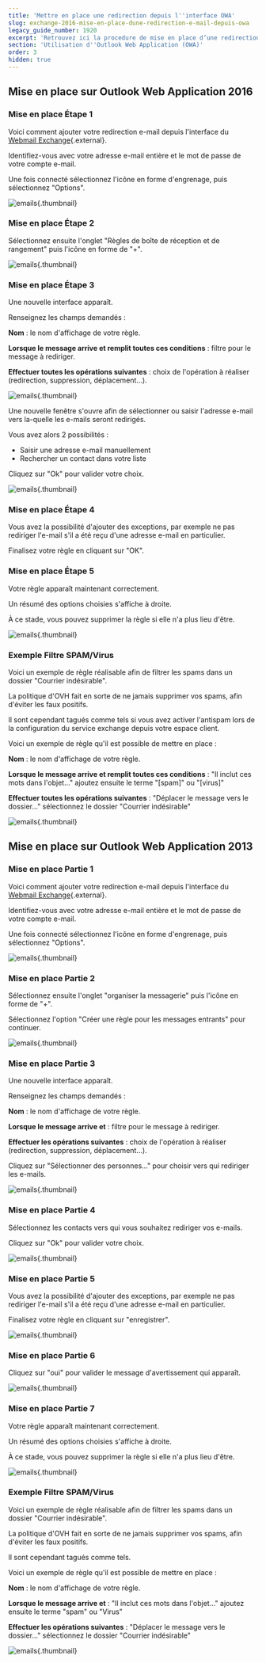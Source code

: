 ```yaml
---
title: 'Mettre en place une redirection depuis l''interface OWA'
slug: exchange-2016-mise-en-place-dune-redirection-e-mail-depuis-owa
legacy_guide_number: 1920
excerpt: 'Retrouvez ici la procedure de mise en place d’une redirection e-mail depuis OWA'
section: 'Utilisation d''Outlook Web Application (OWA)'
order: 3
hidden: true
---
```


## Mise en place sur Outlook Web Application 2016 

### Mise en place Étape 1
Voici comment ajouter votre redirection e-mail depuis l'interface du [Webmail Exchange](https://www.ovh.com/fr/mail/){.external}.

Identifiez-vous avec votre adresse e-mail entière et le mot de passe de votre compte e-mail.

Une fois connecté sélectionnez l'icône en forme d'engrenage, puis sélectionnez "Options".

![emails](images/2936.png){.thumbnail}

### Mise en place Étape 2
Sélectionnez ensuite l'onglet "Règles de boîte de réception et de rangement" puis l'icône en forme de "+".


![emails](images/2939.png){.thumbnail}

### Mise en place Étape 3
Une nouvelle interface apparaît.

Renseignez les champs demandés :

**Nom** :  le nom d'affichage de votre règle.

**Lorsque le message arrive et remplit toutes ces conditions** :  filtre pour le message à rediriger.

**Effectuer toutes les opérations suivantes** :  choix de l'opération à réaliser (redirection, suppression, déplacement...).


![emails](images/2940.png){.thumbnail}

Une nouvelle fenêtre s'ouvre afin de sélectionner ou saisir l'adresse e-mail vers la-quelle les e-mails seront redirigés.

Vous avez alors 2 possibilités :

- Saisir une adresse e-mail manuellement
- Rechercher un contact dans votre liste

Cliquez sur "Ok" pour valider votre choix.


![emails](images/2942.png){.thumbnail}

### Mise en place Étape 4
Vous avez la possibilité d'ajouter des exceptions, par exemple ne pas rediriger l'e-mail s'il a été reçu d'une adresse e-mail en particulier.

Finalisez votre règle en cliquant sur "OK".

### Mise en place Étape 5
Votre règle apparaît maintenant correctement.

Un résumé des options choisies s'affiche à droite.

À ce stade, vous pouvez supprimer la règle si elle n'a plus lieu d'être.

![emails](images/2944.png){.thumbnail}

### Exemple Filtre SPAM/Virus

Voici un exemple de règle réalisable afin de filtrer les spams dans un dossier "Courrier indésirable".

La politique d'OVH fait en sorte de ne jamais supprimer vos spams, afin d'éviter les faux positifs.

Il sont cependant tagués comme tels si vous avez activer l'antispam lors de la configuration du service exchange depuis votre espace client.

Voici un exemple de règle qu'il est possible de mettre en place :

**Nom** :  le nom d'affichage de votre règle.

**Lorsque le message arrive et remplit toutes ces conditions** :  "Il inclut ces mots dans l'objet..." ajoutez ensuite le terme "[spam]" ou "[virus]"

**Effectuer toutes les opérations suivantes** :  "Déplacer le message vers le dossier..." sélectionnez le dossier "Courrier indésirable"

![emails](images/2945.png){.thumbnail}

## Mise en place sur Outlook Web Application 2013

### Mise en place Partie 1
Voici comment ajouter votre redirection e-mail depuis l'interface du [Webmail Exchange](https://ex.mail.ovh.net/owa/){.external}.

Identifiez-vous avec votre adresse e-mail entière et le mot de passe de votre compte e-mail.

Une fois connecté sélectionnez l'icône en forme d'engrenage, puis sélectionnez "Options".

![emails](images/1379.png){.thumbnail}

### Mise en place Partie 2
Sélectionnez ensuite l'onglet "organiser la messagerie" puis l'icône en forme de "+".

Sélectionnez l'option "Créer une règle pour les messages entrants" pour continuer.

![emails](images/1380.png){.thumbnail}

### Mise en place Partie 3
Une nouvelle interface apparaît.

Renseignez les champs demandés :

**Nom** :  le nom d'affichage de votre règle.

**Lorsque le message arrive et** :  filtre pour le message à rediriger.

**Effectuer les opérations suivantes** :  choix de l'opération à réaliser (redirection, suppression, déplacement...).

Cliquez sur "Sélectionner des personnes..." pour choisir vers qui rediriger les e-mails.


![emails](images/1381.png){.thumbnail}

### Mise en place Partie 4
Sélectionnez les contacts vers qui vous souhaitez rediriger vos e-mails.

Cliquez sur "Ok" pour valider votre choix.

![emails](images/1382.png){.thumbnail}

### Mise en place Partie 5
Vous avez la possibilité d'ajouter des exceptions, par exemple ne pas rediriger l'e-mail s'il a été reçu d'une adresse e-mail en particulier.

Finalisez votre règle en cliquant sur "enregistrer".

![emails](images/1383.png){.thumbnail}

### Mise en place Partie 6
Cliquez sur "oui" pour valider le message d'avertissement qui apparaît.

![emails](images/1384.png){.thumbnail}

### Mise en place Partie 7
Votre règle apparaît maintenant correctement.

Un résumé des options choisies s'affiche à droite.

À ce stade, vous pouvez supprimer la règle si elle n'a plus lieu d'être.

![emails](images/1385.png){.thumbnail}

### Exemple Filtre SPAM/Virus

Voici un exemple de règle réalisable afin de filtrer les spams dans un dossier "Courrier indésirable".

La politique d'OVH fait en sorte de ne jamais supprimer vos spams, afin d'éviter les faux positifs.

Il sont cependant tagués comme tels.

Voici un exemple de règle qu'il est possible de mettre en place :

**Nom** :  le nom d'affichage de votre règle.

**Lorsque le message arrive et** :  "Il inclut ces mots dans l'objet..." ajoutez ensuite le terme "spam" ou "Virus"

**Effectuer les opérations suivantes** :  "Déplacer le message vers le dossier..." sélectionnez le dossier "Courrier indésirable"

![emails](images/1386.png){.thumbnail}
